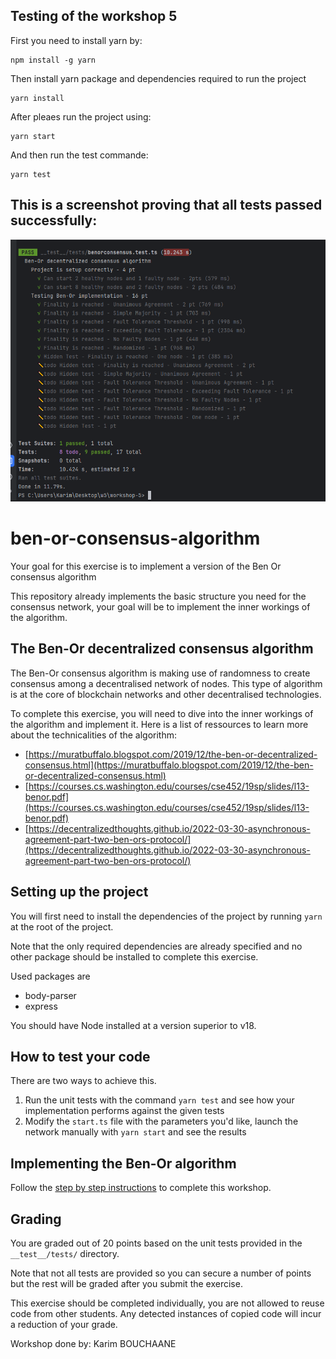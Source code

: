 ## Testing of the workshop 5
First you need to install yarn by: 
```
npm install -g yarn
```
Then install yarn package and dependencies required to run the project
```
yarn install
```
After pleaes run the project using:
```
yarn start
```
And then run the test commande: 
```
yarn test
```
## This is a screenshot proving that all tests passed successfully:
![img.png](img.png)

# ben-or-consensus-algorithm

Your goal for this exercise is to implement a version of the Ben Or consensus algorithm

This repository already implements the basic structure you need for the consensus network, your goal will be to implement the inner workings of the algorithm.

## The Ben-Or decentralized consensus algorithm

The Ben-Or consensus algorithm is making use of randomness to create consensus among a decentralised network of nodes. This type of algorithm is at the core of blockchain networks and other decentralised technologies.

To complete this exercise, you will need to dive into the inner workings of the algorithm and implement it. Here is a list of ressources to learn more about the technicalities of the algorithm:
- [https://muratbuffalo.blogspot.com/2019/12/the-ben-or-decentralized-consensus.html](https://muratbuffalo.blogspot.com/2019/12/the-ben-or-decentralized-consensus.html)
- [https://courses.cs.washington.edu/courses/cse452/19sp/slides/l13-benor.pdf](https://courses.cs.washington.edu/courses/cse452/19sp/slides/l13-benor.pdf)
- [https://decentralizedthoughts.github.io/2022-03-30-asynchronous-agreement-part-two-ben-ors-protocol/](https://decentralizedthoughts.github.io/2022-03-30-asynchronous-agreement-part-two-ben-ors-protocol/)

## Setting up the project

You will first need to install the dependencies of the project by running `yarn` at the root of the project.

Note that the only required dependencies are already specified and no other package should be installed to complete this exercise.

Used packages are
- body-parser
- express

You should have Node installed at a version superior to v18.

## How to test your code

There are two ways to achieve this.

1. Run the unit tests with the command `yarn test` and see how your implementation performs against the given tests
2. Modify the `start.ts` file with the parameters you'd like, launch the network manually with `yarn start` and see the results

## Implementing the Ben-Or algorithm

Follow the [step by step instructions](./instructions.md) to complete this workshop.

## Grading

You are graded out of 20 points based on the unit tests provided in the `__test__/tests/` directory. 

Note that not all tests are provided so you can secure a number of points but the rest will be graded after you submit the exercise.

This exercise should be completed individually, you are not allowed to reuse code from other students. Any detected instances of copied code will incur a reduction of your grade.

Workshop done by: Karim BOUCHAANE
